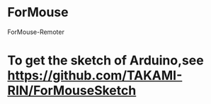 # ForMouse
ForMouse-Remoter

# To get the sketch of Arduino,see https://github.com/TAKAMI-RIN/ForMouseSketch

